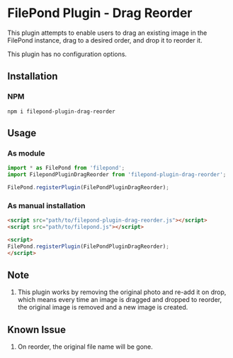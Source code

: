 # FilePond Plugin - Drag Reorder

This plugin attempts to enable users to drag an existing image in the FilePond instance, drag to a desired order, and drop it to reorder it.

This plugin has no configuration options.

## Installation

### NPM

    npm i filepond-plugin-drag-reorder

## Usage

### As module

```javascript
import * as FilePond from 'filepond';
import FilepondPluginDragReorder from 'filepond-plugin-drag-reorder';

FilePond.registerPlugin(FilePondPluginDragReorder);
```

### As manual installation

```html
<script src="path/to/filepond-plugin-drag-reorder.js"></script>
<script src="path/to/filepond.js"></script>

<script>
FilePond.registerPlugin(FilePondPluginDragReorder);
</script>
```

## Note

1. This plugin works by removing the original photo and re-add it on drop, which means every time an image is dragged and dropped to reorder, the original image is removed and a new image is created.

## Known Issue

1. On reorder, the original file name will be gone.
